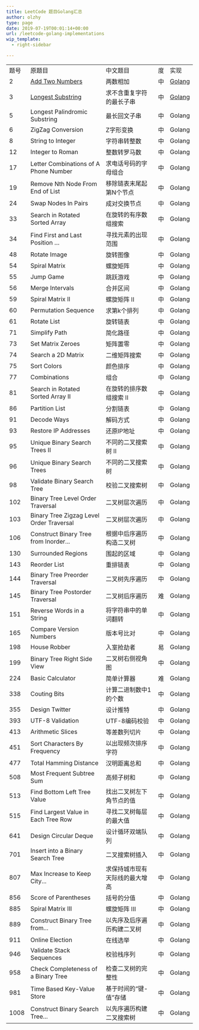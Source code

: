 ```yaml
---
title: LeetCode 题目Golang汇总
author: olzhy
type: page
date: 2019-07-19T00:01:14+00:00
url: /leetcode-golang-implementations
wip_template:
  - right-sidebar

---
```

||||||
|--- |--- |--- |--- |--- |
|题号|原题目|中文题目|度|实现|
|2|[Add Two Numbers](https://leetcode.com/problems/add-two-numbers/)|两数相加|中|[Golang](/posts/leetcode-add-two-numbers.html)|
|3|[Longest Substring](https://leetcode.com/problems/longest-substring-without-repeating-characters/)|求不含重复字符的最长子串|中|[Golang](/posts/leetcode-longest-substring-without-repeating-characters.html)|
|5|Longest Palindromic Substring|最长回文子串|中|Golang|
|6|ZigZag Conversion|Z字形变换|中|Golang|
|8|String to Integer|字符串转整数|中|Golang|
|12|Integer to Roman|整数转罗马数|中|Golang|
|17|Letter Combinations of A Phone Number|求电话号码的字母组合|中|Golang|
|19|Remove Nth Node From End of List|移除链表末尾起第N个节点|中|Golang|
|24|Swap Nodes In Pairs|成对交换节点|中|Golang|
|33|Search in Rotated Sorted Array|在旋转的有序数组搜索|中|Golang|
|34|Find First and Last Position …|寻找元素的出现范围|中|Golang|
|48|Rotate Image|旋转图像|中|Golang|
|54|Spiral Matrix|螺旋矩阵|中|Golang|
|55|Jump Game|跳跃游戏|中|Golang|
|56|Merge Intervals|合并区间|中|Golang|
|59|Spiral Matrix II|螺旋矩阵 II|中|Golang|
|60|Permutation Sequence|求第k个排列|中|Golang|
|61|Rotate List|旋转链表|中|Golang|
|71|Simplify Path|简化路径|中|Golang|
|73|Set Matrix Zeroes|矩阵置零|中|Golang|
|74|Search a 2D Matrix|二维矩阵搜索|中|Golang|
|75|Sort Colors|颜色排序|中|Golang|
|77|Combinations|组合|中|Golang|
|81|Search in Rotated Sorted Array II|在旋转的排序数组搜索 II|中|Golang|
|86|Partition List|分割链表|中|Golang|
|91|Decode Ways|解码方式|中|Golang|
|93|Restore IP Addresses|还原IP地址|中|Golang|
|95|Unique Binary Search Trees II|不同的二叉搜索树 II|中|Golang|
|96|Unique Binary Search Trees|不同的二叉搜索树|中|Golang|
|98|Validate Binary Search Tree|校验二叉搜索树|中|Golang|
|102|Binary Tree Level Order Traversal|二叉树层次遍历|中|Golang|
|103|Binary Tree Zigzag Level Order Traversal|二叉树层次遍历|中|Golang|
|106|Construct Binary Tree from Inorder...|根据中后序遍历构造二叉树|中|Golang|
|130|Surrounded Regions|围起的区域|中|Golang|
|143|Reorder List|重排链表|中|Golang|
|144|Binary Tree Preorder Traversal|二叉树先序遍历|中|Golang|
|145|Binary Tree Postorder Traversal|二叉树后序遍历|难|Golang|
|151|Reverse Words in a String|将字符串中的单词翻转|中|Golang|
|165|Compare Version Numbers|版本号比对|中|Golang|
|198|House Robber|入室抢劫者|易|Golang|
|199|Binary Tree Right Side View|二叉树右侧视角图|中|Golang|
|224|Basic Calculator|简单计算器|难|Golang|
|338|Couting Bits|计算二进制数中1的个数|中|Golang|
|355|Design Twitter|设计推特|中|Golang|
|393|UTF-8 Validation|UTF-8编码校验|中|Golang|
|413|Arithmetic Slices|等差数列切片|中|Golang|
|451|Sort Characters By Frequency|以出现频次排序字符|中|Golang|
|477|Total Hamming Distance|汉明距离总和|中|Golang|
|508|Most Frequent Subtree Sum|高频子树和|中|Golang|
|513|Find Bottom Left Tree Value|找出二叉树左下角节点的值|中|Golang|
|515|Find Largest Value in Each Tree Row|寻找二叉树每层的最大值|中|Golang|
|641|Design Circular Deque|设计循环双端队列|中|Golang|
|701|Insert into a Binary Search Tree|二叉搜索树插入|中|Golang|
|807|Max Increase to Keep City...|求保持城市现有天际线的最大增高|中|Golang|
|856|Score of Parentheses|括号的分值|中|Golang|
|885|Spiral Matrix III|螺旋矩阵 III|中|Golang|
|889|Construct Binary Tree from...|以先序及后序遍历构建二叉树|中|Golang|
|911|Online Election|在线选举|中|Golang|
|946|Validate Stack Sequences|校验栈序列|中|Golang|
|958|Check Completeness of a Binary Tree|检查二叉树的完整性|中|Golang|
|981|Time Based Key-Value Store|基于时间的“键-值”存储|中|Golang|
|1008|Construct Binary Search Tree...|以先序遍历构建二叉搜索树|中|Golang|

